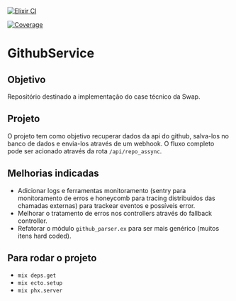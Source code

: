 [![Elixir CI](https://github.com/tiagoColli/github-service/actions/workflows/elixir.yml/badge.svg)](https://github.com/tiagoColli/github-service/actions/workflows/elixir.yml)

[![Coverage](https://coveralls.io/repos/github/tiagoColli/github-service/badge.svg?branch=master)](https://coveralls.io/github/tiagoColli/github-service?branch=master)

# GithubService

## Objetivo

Repositório destinado a implementação do case técnico da Swap.

## Projeto

O projeto tem como objetivo recuperar dados da api do github, salva-los no banco de dados e envia-los através de um webhook.
O fluxo completo pode ser acionado através da rota `/api/repo_assync`.

## Melhorias indicadas

- Adicionar logs e ferramentas monitoramento (sentry para monitoramento de erros e honeycomb para tracing distribuidos das chamadas externas) para trackear eventos e possíveis error.
- Melhorar o tratamento de erros nos controllers através do fallback controller.
- Refatorar o módulo `github_parser.ex` para ser mais genérico (muitos itens hard coded).

## Para rodar o projeto

- `mix deps.get`
- `mix ecto.setup`
- `mix phx.server`
